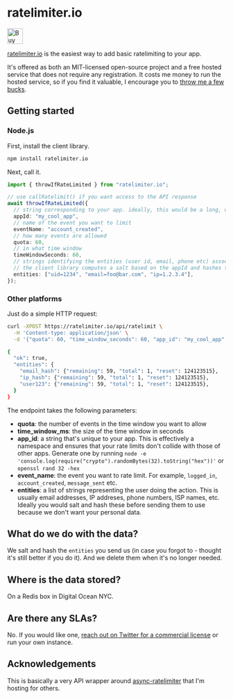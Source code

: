 # ratelimiter.io

<a href='https://ko-fi.com/T6T5EYYCS' target='_blank'><img height='36' style='border:0px;height:36px;' src='https://cdn.ko-fi.com/cdn/kofi5.png?v=3' border='0' alt='Buy Me a Coffee at ko-fi.com' /></a>

[ratelimiter.io](https://ratelimiter.io) is the easiest way to add basic ratelimiting to your app.

It's offered as both an MIT-licensed open-source project and a free hosted service that does not require any registration. It costs me money to run the hosted service, so if you find it valuable, I encourage you to [throw me a few bucks](https://ko-fi.com/T6T5EYYCS).

## Getting started

### Node.js

First, install the client library.

```sh
npm install ratelimiter.io
```

Next, call it.

```typescript
import { throwIfRateLimited } from "ratelimiter.io";

// use callRatelimit() if you want access to the API response
await throwIfRateLimited({
  // string corresponding to your app. ideally, this would be a long, unique string, like a uuid
  appId: "my_cool_app",
  // name of the event you want to limit
  eventName: "account_created",
  // how many events are allowed
  quota: 60,
  // in what time window
  timeWindowSeconds: 60,
  // strings identifying the entities (user id, email, phone etc) associated with the user
  // the client library computes a salt based on the appId and hashes these entities
  entities: ["uid=1234", "email=foo@bar.com", "ip=1.2.3.4"],
});
```

### Other platforms

Just do a simple HTTP request:

```sh
curl -XPOST https://ratelimiter.io/api/ratelimit \
  -H 'Content-type: application/json' \
  -d '{"quota": 60, "time_window_seconds": 60, "app_id": "my_cool_app", "event_name": "message_sent", "entities": ["email_hash", "ip_hash", "user123"]}'

{
  "ok": true,
  "entities": {
    "email_hash": {"remaining": 59, "total": 1, "reset": 124123515},
    "ip_hash": {"remaining": 59, "total": 1, "reset": 124123515},
    "user123": {"remaining": 59, "total": 1, "reset": 124123515},
  }
}
```

The endpoint takes the following parameters:

- **quota**: the number of events in the time window you want to allow
- **time_window_ms**: the size of the time window in seconds
- **app_id**: a string that's unique to your app. This is effectively a namespace and ensures that your rate limits don't collide with those of other apps. Generate one by running `node -e 'console.log(require("crypto").randomBytes(32).toString("hex"))'` or `openssl rand 32 -hex`
- **event_name**: the event you want to rate limit. For example, `logged_in`, `account_created`, `message_sent` etc.
- **entities**: a list of strings representing the user doing the action. This is usually email addresses, IP addreses, phone numbers, ISP names, etc. Ideally you would salt and hash these before sending them to use because we don't want your personal data.

## What do we do with the data?

We salt and hash the `entities` you send us (in case you forgot to - thought it's still better if you do it). And we delete them when it's no longer needed.

## Where is the data stored?

On a Redis box in Digital Ocean NYC.

## Are there any SLAs?

No. If you would like one, [reach out on Twitter for a commercial license](https://twitter.com/floydophone) or run your own instance.

## Acknowledgements

This is basically a very API wrapper around [async-ratelimiter](https://github.com/microlinkhq/async-ratelimiter) that I'm hosting for others.
